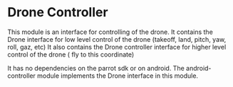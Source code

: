 # Drone Controller

This module is an interface for controlling of the drone. 
It contains the Drone interface for low level control of the drone (takeoff, land, pitch, yaw, roll, gaz, etc)
It also contains the Drone controller interface for higher level control of the drone ( fly to this coordinate)

It has no dependencies on the parrot sdk or on android.
The android-controller module implements the Drone interface in this module.
